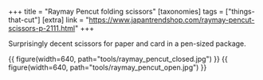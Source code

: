 +++
title = "Raymay Pencut folding scissors"
[taxonomies]
tags = ["things-that-cut"]
[extra]
link = "https://www.japantrendshop.com/raymay-pencut-scissors-p-2111.html"
+++

Surprisingly decent scissors for paper and card in a pen-sized package.


{{ figure(width=640, path="tools/raymay_pencut_closed.jpg") }}
{{ figure(width=640, path="tools/raymay_pencut_open.jpg") }}
